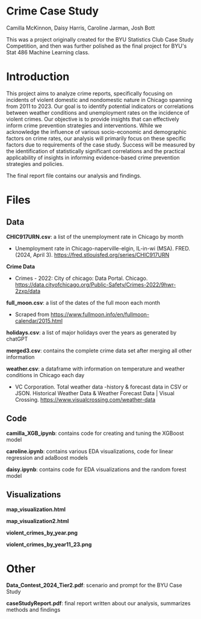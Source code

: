 # Crime Case Study

Camilla McKinnon,
Daisy Harris,
Caroline Jarman,
Josh Bott

This was a project originally created for the BYU Statistics Club Case Study Competition, and then was further polished as the final project for BYU's Stat 486 Machine Learning class. 

# Introduction

This project aims to analyze crime reports, specifically focusing on incidents of violent domestic and nondomestic nature in Chicago spanning from 2011 to 2023. Our goal is to identify potential indicators or correlations between weather conditions and unemployment rates on the incidence of violent crimes. Our objective is to provide insights that can effectively inform crime prevention strategies and interventions. While we acknowledge the influence of various socio-economic and demographic factors on crime rates, our analysis will primarily focus on these specific factors due to requirements of the case study. Success will be measured by the identification of statistically significant correlations and the practical applicability of insights in informing evidence-based crime prevention strategies and policies.

The final report file contains our analysis and findings.

# Files

## Data

**CHIC917URN.csv**: a list of the unemployment rate in Chicago by month
- Unemployment rate in Chicago-naperville-elgin, IL-in-wi (MSA). FRED. (2024, April 3).			https://fred.stlouisfed.org/series/CHIC917URN 

**Crime Data**
- Crimes - 2022: City of chicago: Data Portal. Chicago.							https://data.cityofchicago.org/Public-Safety/Crimes-2022/9hwr-2zxp/data

**full_moon.csv**: a list of the dates of the full moon each month
- Scraped from https://www.fullmoon.info/en/fullmoon-calendar/2015.html

**holidays.csv**: a list of major holidays over the years as generated by chatGPT

**merged3.csv**: contains the complete crime data set after merging all other information

**weather.csv**: a dataframe with information on temperature and weather conditions in Chicago each day
- VC Corporation. Total weather data -history & forecast data in CSV or JSON. Historical
Weather Data & Weather Forecast Data | Visual Crossing. 
https://www.visualcrossing.com/weather-data


## Code

**camilla_XGB_ipynb**: contains code for creating and tuning the XGBoost model

**caroline.ipynb**: contains various EDA visualizations, code for linear regression and adaBoost models

**daisy.ipynb**: contains code for EDA visualizations and the random forest model

## Visualizations

**map_visualization.html**

**map_visualization2.html**

**violent_crimes_by_year.png**

**violent_crimes_by_year11_23.png**

# Other

**Data_Contest_2024_Tier2.pdf**: scenario and prompt for the BYU Case Study

**caseStudyReport.pdf**: final report written about our analysis, summarizes methods and findings




